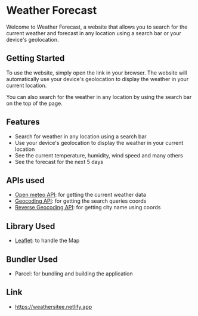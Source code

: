 # Weather Forecast

Welcome to Weather Forecast, a website that allows you to search for the current weather and forecast in any location using a search bar or your device's geolocation.

## Getting Started

To use the website, simply open the link in your browser. The website will automatically use your device's geolocation to display the weather in your current location.

You can also search for the weather in any location by using the search bar on the top of the page.

## Features

- Search for weather in any location using a search bar
- Use your device's geolocation to display the weather in your current location
- See the current temperature, humidity, wind speed and many others
- See the forecast for the next 5 days

## APIs used
- [Open meteo API](https://open-meteo.com): for getting the current weather data
- [Geocoding API](https://apidocs.geoapify.com/docs/geocoding/forward-geocoding/#about): for getting the search queries coords
- [Reverse Geocoding API](https://apidocs.geoapify.com/docs/geocoding/reverse-geocoding/#about): for getting city name using coords

## Library Used
- [Leaflet](https://leafletjs.com): to handle the Map

## Bundler Used
- Parcel: for bundling and building the application

## Link
- https://weathersitee.netlify.app


